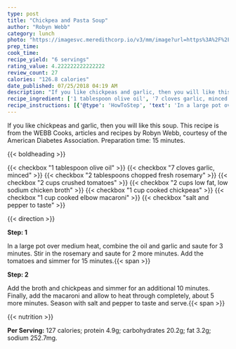 ```yaml
---
type: post
title: "Chickpea and Pasta Soup"
author: "Robyn Webb"
category: lunch
photo: "https://imagesvc.meredithcorp.io/v3/mm/image?url=https%3A%2F%2Fimages.media-allrecipes.com%2Fuserphotos%2F833024.jpg"
prep_time: 
cook_time: 
recipe_yield: "6 servings"
rating_value: 4.222222222222222
review_count: 27
calories: "126.8 calories"
date_published: 07/25/2018 04:19 AM
description: "If you like chickpeas and garlic, then you will like this soup. This recipe is from the WEBB Cooks, articles and recipes by Robyn Webb, courtesy of the American Diabetes Association. Preparation time: 15 minutes."
recipe_ingredient: ['1 tablespoon olive oil', '7 cloves garlic, minced', '2 tablespoons chopped fresh rosemary', '2 cups crushed tomatoes', '2 cups low fat, low sodium chicken broth', '1 cup cooked chickpeas', '1 cup cooked elbow macaroni', 'salt and pepper to taste']
recipe_instructions: [{'@type': 'HowToStep', 'text': 'In a large pot over medium heat, combine the oil and garlic and saute for 3 minutes. Stir in the rosemary and saute for 2 more minutes. Add the tomatoes and simmer for 15 minutes.\n'}, {'@type': 'HowToStep', 'text': 'Add the broth and chickpeas and simmer for an additional 10 minutes. Finally, add the macaroni and allow to heat through completely, about 5 more minutes. Season with salt and pepper to taste and serve.\n'}]
---
```


If you like chickpeas and garlic, then you will like this soup. This recipe is from the WEBB Cooks, articles and recipes by Robyn Webb, courtesy of the American Diabetes Association. Preparation time: 15 minutes. 

{{< boldheading >}}

{{< checkbox "1 tablespoon olive oil" >}}
{{< checkbox "7 cloves garlic, minced" >}}
{{< checkbox "2 tablespoons chopped fresh rosemary" >}}
{{< checkbox "2 cups crushed tomatoes" >}}
{{< checkbox "2 cups low fat, low sodium chicken broth" >}}
{{< checkbox "1 cup cooked chickpeas" >}}
{{< checkbox "1 cup cooked elbow macaroni" >}}
{{< checkbox "salt and pepper to taste" >}}


{{< direction >}}

**Step: 1**

In a large pot over medium heat, combine the oil and garlic and saute for 3 minutes. Stir in the rosemary and saute for 2 more minutes. Add the tomatoes and simmer for 15 minutes.{{< span >}}

**Step: 2**

Add the broth and chickpeas and simmer for an additional 10 minutes. Finally, add the macaroni and allow to heat through completely, about 5 more minutes. Season with salt and pepper to taste and serve.{{< span >}}

{{< nutrition >}}

**Per Serving:** 127 calories; protein 4.9g; carbohydrates 20.2g; fat 3.2g; sodium 252.7mg.